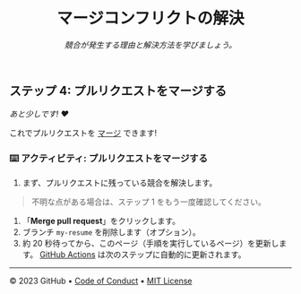 <header>

<!--
<<< 作成者メモ: コースヘッダー >>>
1280×640 の画像、文頭大文字で書かれたコースタイトル、そして強調された簡潔な説明を含めてください。
リポジトリ設定で、テンプレートリポジトリを有効にし、1280×640 のソーシャル画像を追加し、ヘッドブランチを自動削除してください。
オープンソースライセンスを追加してください。GitHub は MIT ライセンスを使用しています。
-->

# マージコンフリクトの解決

_競合が発生する理由と解決方法を学びましょう。_

</header>

<!--
<<< 著者注: ステップ 4 >>>
前のステップを確認した上で、このステップを開始してください。

用語を定義し、docs.github.com へのリンクを貼ってください。
-->

## ステップ 4: プルリクエストをマージする

_あと少しです! :heart:_

これでプルリクエストを [マージ](https://docs.github.com/en/get-started/quickstart/github-glossary#merge) できます!

### :keyboard: アクティビティ: プルリクエストをマージする

1. まず、プルリクエストに残っている競合を解決します。
> 不明な点がある場合は、ステップ 1 をもう一度確認してください。
1. 「**Merge pull request**」をクリックします。
1. ブランチ `my-resume` を削除します（オプション）。
1. 約 20 秒待ってから、このページ（手順を実行しているページ）を更新します。 [GitHub Actions](https://docs.github.com/en/actions) は次のステップに自動的に更新されます。

<footer>

<!--
  <<< Author notes: Footer >>>
  Add a link to get support, GitHub status page, code of conduct, license link.
-->

---

&copy; 2023 GitHub &bull; [Code of Conduct](https://www.contributor-covenant.org/version/2/1/code_of_conduct/code_of_conduct.md) &bull; [MIT License](https://gh.io/mit)

</footer>
